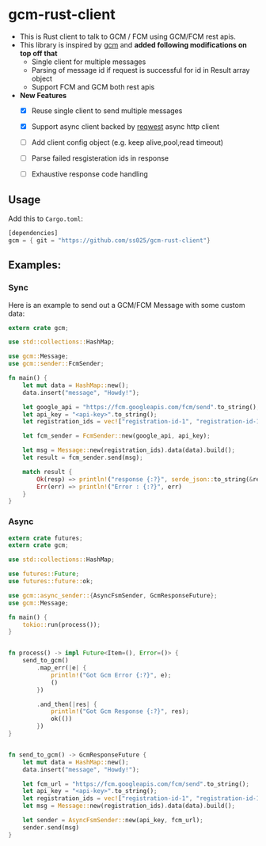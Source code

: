 gcm-rust-client
===


- This is Rust client to talk to GCM / FCM using GCM/FCM rest apis. 
- This library is inspired by [gcm](https://github.com/vishy1618/gcm) and **added following modifications on top off that** 
  - Single client for multiple messages
  - Parsing of message id if request is successful for id in Result array object
  - Support FCM and GCM both rest apis
- **New Features**
  - [x] Reuse single client to send multiple messages
  - [x] Support async client backed by [reqwest](https://github.com/seanmonstar/reqwest) async http client
  - [ ] Add client config object (e.g. keep alive,pool,read timeout)
  - [ ] Parse failed resgisteration ids in response
  - [ ] Exhaustive response code handling 


## Usage

Add this to `Cargo.toml`:

```rust
[dependencies]
gcm = { git = "https://github.com/ss025/gcm-rust-client"}
```

## Examples:


### Sync


Here is an example to send out a GCM/FCM Message with some custom data:
 
```rust
extern crate gcm;

use std::collections::HashMap;

use gcm::Message;
use gcm::sender::FcmSender;

fn main() {
    let mut data = HashMap::new();
    data.insert("message", "Howdy!");

    let google_api = "https://fcm.googleapis.com/fcm/send".to_string();
    let api_key = "<api-key>".to_string();
    let registration_ids = vec!["registration-id-1", "registration-id-1"];

    let fcm_sender = FcmSender::new(google_api, api_key);

    let msg = Message::new(registration_ids).data(data).build();
    let result = fcm_sender.send(msg);

    match result {
        Ok(resp) => println!("response {:?}", serde_json::to_string(&resp)),
        Err(err) => println!("Error : {:?}", err)
    }
}
```



### Async

```rust
extern crate futures;
extern crate gcm;

use std::collections::HashMap;

use futures::Future;
use futures::future::ok;

use gcm::async_sender::{AsyncFsmSender, GcmResponseFuture};
use gcm::Message;

fn main() {
    tokio::run(process());
}


fn process() -> impl Future<Item=(), Error=()> {
    send_to_gcm()
        .map_err(|e| {
            println!("Got Gcm Error {:?}", e);
            ()
        })

        .and_then(|res| {
            println!("Got Gcm Response {:?}", res);
            ok(())
        })
}


fn send_to_gcm() -> GcmResponseFuture {
    let mut data = HashMap::new();
    data.insert("message", "Howdy!");

    let fcm_url = "https://fcm.googleapis.com/fcm/send".to_string();
    let api_key = "<api-key>".to_string();
    let registration_ids = vec!["registration-id-1", "registration-id-1"];
    let msg = Message::new(registration_ids).data(data).build();

    let sender = AsyncFsmSender::new(api_key, fcm_url);
    sender.send(msg)
}

```


